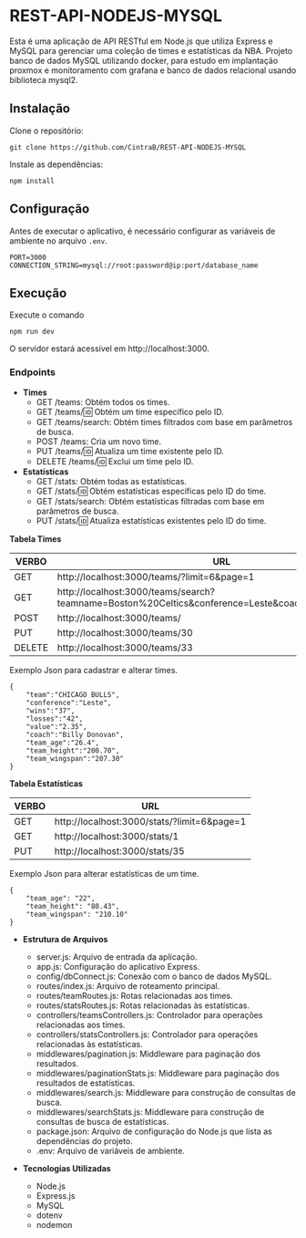 # REST-API-NODEJS-MYSQL

Esta é uma aplicação de API RESTful em Node.js que utiliza Express e MySQL para gerenciar uma coleção de times e estatísticas da NBA.
Projeto banco de dados MySQL utilizando docker, para estudo em implantação proxmox e monitoramento com grafana e banco de dados relacional usando biblioteca mysql2.

## Instalação

Clone o repositório:

```plaintext
git clone https://github.com/CintraB/REST-API-NODEJS-MYSQL
```
Instale as dependências:

```plaintext
npm install
```

## Configuração

Antes de executar o aplicativo, é necessário configurar as variáveis de ambiente no arquivo `.env`.

```plaintext
PORT=3000
CONNECTION_STRING=mysql://root:password@ip:port/database_name
```

## Execução

Execute o comando

```plaintext
npm run dev
```
O servidor estará acessível em http://localhost:3000.

### Endpoints

  - **Times**
    - GET /teams: Obtém todos os times.
    - GET /teams/:id: Obtém um time específico pelo ID.
    - GET /teams/search: Obtém times filtrados com base em parâmetros de busca.
    - POST /teams: Cria um novo time.
    - PUT /teams/:id: Atualiza um time existente pelo ID.
    - DELETE /teams/:id: Exclui um time pelo ID.
  - **Estatísticas**
    - GET /stats: Obtém todas as estatísticas.
    - GET /stats/:id: Obtém estatísticas específicas pelo ID do time.
    - GET /stats/search: Obtém estatísticas filtradas com base em parâmetros de busca.
    - PUT /stats/:id: Atualiza estatísticas existentes pelo ID do time.

**Tabela Times**

| VERBO | URL |
|----------|----------|
| GET | http://localhost:3000/teams/?limit=6&page=1 |
| GET | http://localhost:3000/teams/search?teamname=Boston%20Celtics&conference=Leste&coach=Joe%20Mazzulla |
| POST | http://localhost:3000/teams/ |
| PUT | http://localhost:3000/teams/30 |
| DELETE | http://localhost:3000/teams/33 |

Exemplo Json para cadastrar e alterar times.
```plaintext
{
    "team":"CHICAGO BULLS",
    "conference":"Leste",
    "wins":"37",
    "losses":"42",
    "value":"2.35",
    "coach":"Billy Donovan",
    "team_age":"26.4",
    "team_height":"200.70",
    "team_wingspan":"207.30"
}
```

**Tabela Estatísticas**

| VERBO | URL |
|----------|----------|
| GET | http://localhost:3000/stats/?limit=6&page=1 |
| GET | http://localhost:3000/stats/1 |
| PUT | http://localhost:3000/stats/35 |

Exemplo Json para alterar estatísticas de um time.
```plaintext
{
    "team_age": "22",
    "team_height": "80.43",
    "team_wingspan": "210.10"
}
```

- **Estrutura de Arquivos**
  - server.js: Arquivo de entrada da aplicação.
  - app.js: Configuração do aplicativo Express.
  - config/dbConnect.js: Conexão com o banco de dados MySQL.
  - routes/index.js: Arquivo de roteamento principal.
  - routes/teamRoutes.js: Rotas relacionadas aos times.
  - routes/statsRoutes.js: Rotas relacionadas às estatísticas.
  - controllers/teamsControllers.js: Controlador para operações relacionadas aos times.
  - controllers/statsControllers.js: Controlador para operações relacionadas às estatísticas.
  - middlewares/pagination.js: Middleware para paginação dos resultados.
  - middlewares/paginationStats.js: Middleware para paginação dos resultados de estatísticas.
  - middlewares/search.js: Middleware para construção de consultas de busca.
  - middlewares/searchStats.js: Middleware para construção de consultas de busca de estatísticas.
  - package.json: Arquivo de configuração do Node.js que lista as dependências do projeto.
  - .env: Arquivo de variáveis de ambiente.

- **Tecnologias Utilizadas**
  - Node.js
  - Express.js
  - MySQL
  - dotenv
  - nodemon
